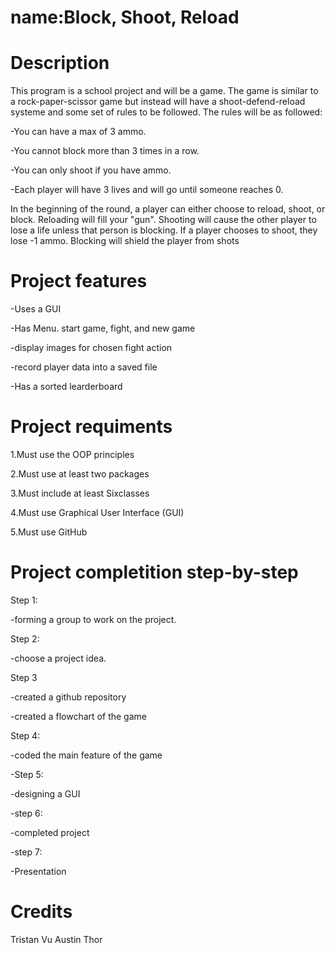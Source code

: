 # name:Block, Shoot, Reload
 
# Description

This program is a school project and will be a game. The game is similar to a rock-paper-scissor game but instead will have a shoot-defend-reload systeme and some set of rules to be followed. The rules will be as followed:

-You can have a max of 3 ammo.

-You cannot block more than 3 times in a row. 

-You can only shoot if you have ammo.

-Each player will have 3 lives and will go until someone reaches 0.

In the beginning of the round, a player can either choose to reload, shoot, or block. 
Reloading will fill your "gun".  Shooting will cause the other player to lose a life unless that person is blocking. If a player chooses to shoot, they lose -1 ammo. Blocking will shield the player from shots

# Project features

-Uses a GUI

-Has Menu. start game, fight, and new game

-display images for chosen fight action

-record player data into a saved file

-Has a sorted learderboard

# Project requiments

1.Must use the OOP principles

2.Must use at least two packages

3.Must include at least Sixclasses

4.Must use Graphical User Interface (GUI)

5.Must use GitHub

# Project completition step-by-step

Step 1: 

-forming a group to work on the project.

Step 2:

-choose a project idea. 

Step 3

-created a github repository 

-created a flowchart of the game

Step 4:

-coded the main feature of the game

-Step 5:

-designing a GUI

-step 6:

-completed project

-step 7:

-Presentation

# Credits

Tristan Vu
Austin Thor
